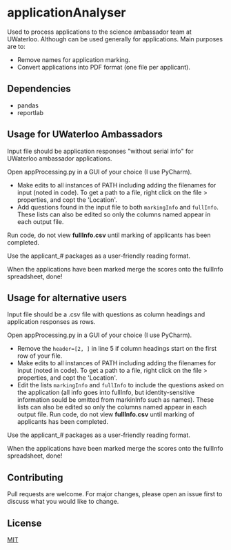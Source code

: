 # applicationAnalyser
Used to process applications to the science ambassador team at UWaterloo. Although can be used generally for applications.
Main purposes are to:
* Remove names for application marking.
* Convert applications into PDF format (one file per applicant).


## Dependencies
* pandas
* reportlab


## Usage for UWaterloo Ambassadors
Input file should be application responses "without serial info" for UWaterloo ambassador applications.

Open appProcessing.py in a GUI of your choice (I use PyCharm).
* Make edits to all instances of PATH including adding the filenames for input (noted in code). To get a path to a file, right click on the file > properties, and copt the 'Location'.
* Add questions found in the input file to both `markingInfo` and `fullInfo`. These lists can also be edited so only the columns named appear in each output file.

Run code, do not view **fullInfo.csv** until marking of applicants has been completed.

Use the applicant_# packages as a user-friendly reading format.

When the applications have been marked merge the scores onto the fullInfo spreadsheet, done!


## Usage for alternative users
Input file should be a .csv file with questions as column headings and application responses as rows.

Open appProcessing.py in a GUI of your choice (I use PyCharm).
* Remove the `header=[2, ]` in line 5 if column headings start on the first row of your file.
* Make edits to all instances of PATH including adding the filenames for input (noted in code). To get a path to a file, right click on the file > properties, and copt the 'Location'.
* Edit the lists `markingInfo` and `fullInfo` to include the questions asked on the application (all info goes into fullInfo, but identity-sensitive information sould be omitted from markinInfo such as names). These lists can also be edited so only the columns named appear in each output file.
Run code, do not view **fullInfo.csv** until marking of applicants has been completed.

Use the applicant_# packages as a user-friendly reading format.

When the applications have been marked merge the scores onto the fullInfo spreadsheet, done!


## Contributing
Pull requests are welcome. For major changes, please open an issue first to discuss what you would like to change.


## License
[MIT](https://choosealicense.com/licenses/mit/)
